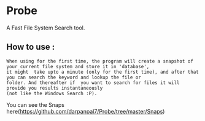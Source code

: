 # Probe
A Fast File System Search tool.


## How to use :
    When using for the first time, the program will create a snapshot of your current file system and store it in 'database', 
    it might  take upto a minute (only for the first time), and after that you can search the keyword and lookup the file or
    folder. And thereafter if  you want to search for files it will provide you results instantaneously 
    (not like the Windows Search :P).


You can see the Snaps here(https://github.com/darpanpal7/Probe/tree/master/Snaps)

